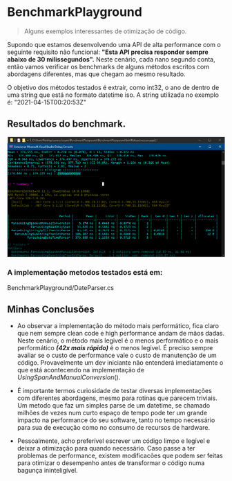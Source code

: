 # BenchmarkPlayground
> Alguns exemplos interessantes de otimização de código.

Supondo que estamos desenvolvendo uma API de alta performance com o seguinte requisito não funcional: **"Esta API precisa responder sempre abaixo de 30 milissegundos".**
Neste cenário, cada nano segundo conta, então vamos verificar os benchmarks de alguns métodos escritos com abordagens diferentes, mas que chegam ao mesmo resultado.

O objetivo dos métodos testados é extrair, como int32, o ano de dentro de uma string que está no formato datetime iso. A string utilizada no exemplo é: "2021-04-15T00:20:53Z"

## Resultados do benchmark.
![](resultado-benchmark.png)

### A implementação metodos testados está em:
BenchmarkPlayground/DateParser.cs

## Minhas Conclusões

- Ao observar a implementação do método mais performático, fica claro que nem sempre clean code e high performance andam de mãos dadas. Neste cenário, o método mais legivel é o menos performático e o mais performático ***(42x mais rápido)*** é o menos legível. É preciso sempre avaliar se o custo de performance vale o custo de manutenção de um código. Provavelmente um dev iniciante não entenderá imediatamente o que está acontecendo na implementação de *UsingSpanAndManualConversion*().

- É importante termos curiosidade de testar diversas implementações com diferentes abordagens, mesmo para rotinas que parecem triviais. Um metodo que faz um simples parse de um datetime, se chamado milhões de vezes num curto espaço de tempo pode ter um grande impacto na performance do seu software, tanto no tempo necessário para sua de execução como no consumo de recursos de hardware.

- Pessoalmente, acho preferível escrever um código limpo e legível e deixar a otimização para quando necessário. Caso passe a ter problemas de performance, existem modificacões que podem ser feitas para otimizar o desempenho antes de transformar o código numa bagunça ininteligível.
